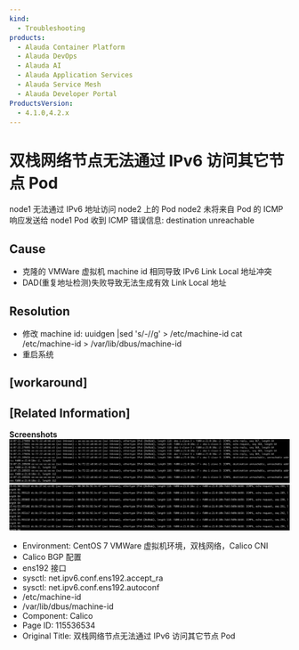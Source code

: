 ```yaml
---
kind:
  - Troubleshooting
products:
  - Alauda Container Platform
  - Alauda DevOps
  - Alauda AI
  - Alauda Application Services
  - Alauda Service Mesh
  - Alauda Developer Portal
ProductsVersion:
  - 4.1.0,4.2.x
---
```

<!-- A type of document that involves encountering a fault, diagnosing it, performing root cause analysis, and providing solutions. -->

# 双栈网络节点无法通过 IPv6 访问其它节点 Pod

node1 无法通过 IPv6 地址访问 node2 上的 Pod node2 未将来自 Pod 的 ICMP 响应发送给 node1 Pod 收到 ICMP 错误信息: destination unreachable

## Cause
- 克隆的 VMWare 虚拟机 machine id 相同导致 IPv6 Link Local 地址冲突
- DAD(重复地址检测)失败导致无法生成有效 Link Local 地址

## Resolution
- 修改 machine id:
uuidgen |sed 's/-//g' > /etc/machine-id
cat /etc/machine-id > /var/lib/dbus/machine-id
- 重启系统

## [workaround]

## [Related Information]
**Screenshots**
![](assets/shuang-zhan-wang-luo-jie-dian-wu-fa-tong-guo-ipv6-fang-wen-qi-ta-jie-dian-pod/image2022-6-16_11-54-41.png)
![](assets/shuang-zhan-wang-luo-jie-dian-wu-fa-tong-guo-ipv6-fang-wen-qi-ta-jie-dian-pod/image2022-6-16_11-59-50.png)
- Environment: CentOS 7 VMWare 虚拟机环境，双栈网络，Calico CNI
- Calico BGP 配置
- ens192 接口
- sysctl: net.ipv6.conf.ens192.accept_ra
- sysctl: net.ipv6.conf.ens192.autoconf
- /etc/machine-id
- /var/lib/dbus/machine-id
- Component: Calico
- Page ID: 115536534
- Original Title: 双栈网络节点无法通过 IPv6 访问其它节点 Pod
